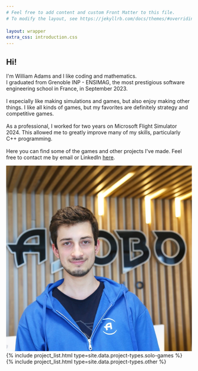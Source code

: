 ```yaml
---
# Feel free to add content and custom Front Matter to this file.
# To modify the layout, see https://jekyllrb.com/docs/themes/#overriding-theme-defaults

layout: wrapper
extra_css: introduction.css
---
```


<section id="intro-section" class="auto-height">
	<div id="intro-content">
		<h2>Hi!</h2>
		<p>
			I'm William Adams and I like coding and mathematics. <br/>
			I graduated from Grenoble INP - ENSIMAG, the most prestigious software engineering school in France, in September 2023. <br/><br/>
			I especially like making simulations and games, but also enjoy making other things.
			I like all kinds of games, but my favorites are definitely strategy and competitive games.<br/><br/>
			As a professional, I worked for two years on Microsoft Flight Simulator 2024. This allowed me to greatly improve many of my skills, particularly C++ programming.<br/><br/>
			Here you can find some of the games and other projects I've made. Feel free to contact me by email or LinkedIn <a href="/contact">here</a>.
		</p>
	</div>
	<img src="/assets/pictures/portrait.jpg" id="portrait" alt="Portrait">
</section>

<section>
	{% include project_list.html type=site.data.project-types.solo-games %}
</section>

<section>
	{% include project_list.html type=site.data.project-types.other %}
</section>